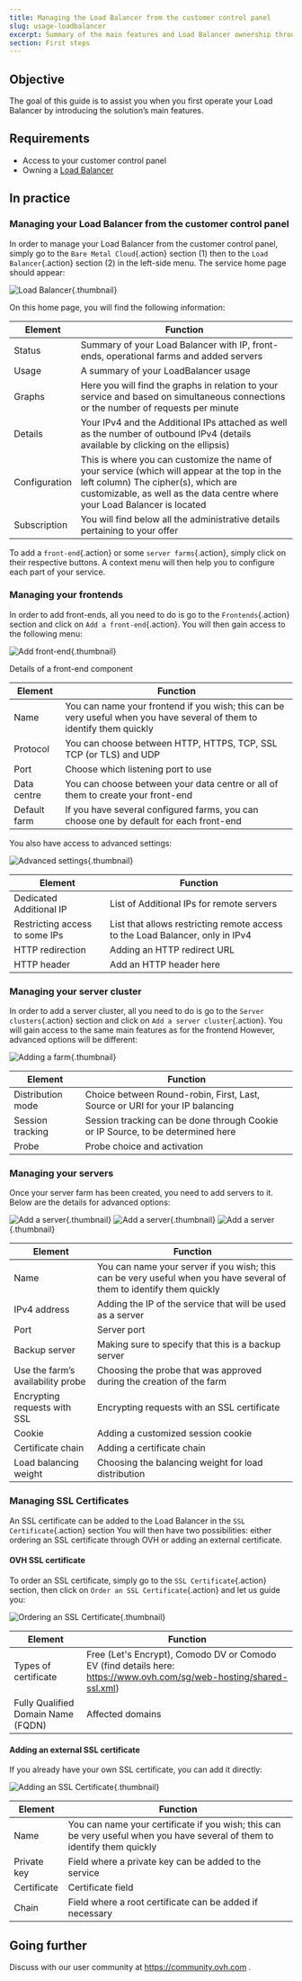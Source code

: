 ```yaml
---
title: Managing the Load Balancer from the customer control panel
slug: usage-loadbalancer
excerpt: Summary of the main features and Load Balancer ownership through the customer control panel
section: First steps
---
```


## Objective

The goal of this guide is to assist you when you first operate your Load Balancer by introducing the solution’s main features.

## Requirements

- Access to your customer control panel
- Owning a [Load Balancer](https://www.ovh.com/sg/solutions/load-balancer/)

## In practice

### Managing your Load Balancer from the customer control panel

In order to manage your Load Balancer from the customer control panel, simply go to the `Bare Metal Cloud`{.action} section (1) then to the `Load Balancer`{.action} section (2) in the left-side menu. The service home page should appear:

![Load Balancer](images/lbip-main.png){.thumbnail}

On this home page, you will find the following information:

|Element|Function|
|---|---|
|Status|Summary of your Load Balancer with IP, front-ends, operational farms and added servers|
|Usage|A summary of your LoadBalancer usage|
|Graphs|Here you will find the graphs in relation to your service and based on simultaneous connections or the number of requests per minute|
|Details|Your IPv4 and the Additional IPs attached as well as the number of outbound IPv4 (details available by clicking on the ellipsis)|
|Configuration|This is where you can customize the name of your service (which will appear at the top in the left column) The cipher(s), which are customizable, as well as the data centre where your Load Balancer is located|
|Subscription|You will find below all the administrative details pertaining to your offer|


To add a `front-end`{.action} or some `server farms`{.action}, simply click on their respective buttons. A context menu will then help you to configure each part of your service.


### Managing your frontends

In order to add front-ends, all you need to do is go to the `Frontends`{.action} section and click on `Add a front-end`{.action}. You will then gain access to the following menu:


![Add front-end](images/iplb-add-front-end.png){.thumbnail}

Details of a front-end component


|Element|Function|
|---|---|
|Name|You can name your frontend if you wish; this can be very useful when you have several of them to identify them quickly|
|Protocol|You can choose between HTTP, HTTPS, TCP, SSL TCP (or TLS) and UDP|
|Port|Choose which listening port to use|
|Data centre|You can choose between your data centre or all of them to create your front-end|
|Default farm|If you have several configured farms, you can choose one by default for each front-end|

You also have access to advanced settings:


![Advanced settings](images/advanced_frontend.png){.thumbnail}

|Element|Function|
|---|---|
|Dedicated Additional IP|List of Additional IPs for remote servers|
|Restricting access to some IPs|List that allows restricting remote access to the Load Balancer, only in IPv4|
|HTTP redirection|Adding an HTTP redirect URL|
|HTTP header|Add an HTTP header here|


### Managing your server cluster

In order to add a server cluster, all you need to do is go to the `Server clusters`{.action} section and click on `Add a server cluster`{.action}. You will gain access to the same main features as for the frontend However, advanced options will be different:

![Adding a farm](images/iplb-cluster-adv.png){.thumbnail}

|Element|Function|
|---|---|
|Distribution mode|Choice between Round-robin, First, Last, Source or URI for your IP balancing|
|Session tracking|Session tracking can be done through Cookie or IP Source, to be determined here|
|Probe|Probe choice and activation|


### Managing your servers

Once your server farm has been created, you need to add servers to it. Below are the details for advanced options:

![Add a server](images/iplb-cluster-add-server.png){.thumbnail}
![Add a server](images/iplb-cluster-add-server-1.png){.thumbnail}
![Add a server](images/iplb-cluster-add-server-2.png){.thumbnail}


|Element|Function|
|---|---|
|Name|You can name your server if you wish; this can be very useful when you have several of them to identify them quickly|
|IPv4 address|Adding the IP of the service that will be used as a server|
|Port|Server port|
|Backup server|Making sure to specify that this is a backup server|
|Use the farm’s availability probe|Choosing the probe that was approved during the creation of the farm|
|Encrypting requests with SSL|Encrypting requests with an SSL certificate|
|Cookie|Adding a customized session cookie|
|Certificate chain|Adding a certificate chain|
|Load balancing weight|Choosing the balancing weight for load distribution|


### Managing SSL Certificates

An SSL certificate can be added to the Load Balancer in the `SSL Certificate`{.action} section You will then have two possibilities: either ordering an SSL certificate through OVH or adding an external certificate.

#### OVH SSL certificate

To order an SSL certificate, simply go to the `SSL Certificate`{.action} section, then click on `Order an SSL Certificate`{.action} and let us guide you:

![Ordering an SSL Certificate](images/iplb-order-ssl.png){.thumbnail}

|Element|Function|
|---|---|
|Types of certificate|Free (Let's Encrypt), Comodo DV or Comodo EV (find details here: https://www.ovh.com/sg/web-hosting/shared-ssl.xml)|
|Fully Qualified Domain Name (FQDN)|Affected domains|

#### Adding an external SSL certificate

If you already have your own SSL certificate, you can add it directly:

![Adding an SSL Certificate](images/iplb-add-ssl.png){.thumbnail}

|Element|Function|
|---|---|
|Name|You can name your certificate if you wish; this can be very useful when you have several of them to identify them quickly|
|Private key|Field where a private key can be added to the service|
|Certificate|Certificate field|
|Chain|Field where a root certificate can be added if necessary|

## Going further

Discuss with our user community at <https://community.ovh.com> .